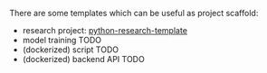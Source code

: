 There are some templates which can be useful as project scaffold:

- research project: [python-research-template](https://github.com/research-centre-rez/python-research-template)
- model training TODO
- (dockerized) script TODO
- (dockerized) backend API TODO
